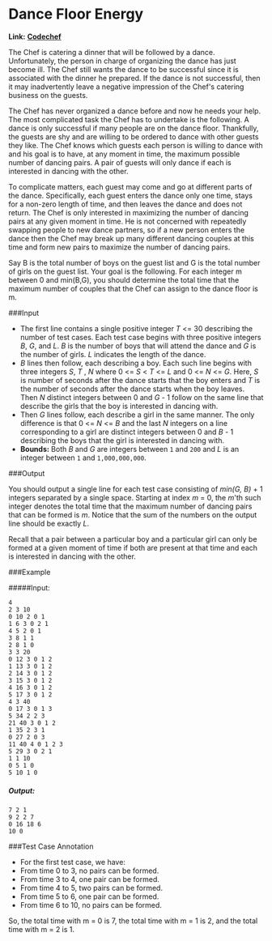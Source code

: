 # Dance Floor Energy

**Link:** [**Codechef**](https://www.codechef.com/problems/ENERGY)

The Chef is catering a dinner that will be followed by a dance. Unfortunately, the person in charge of organizing the dance has just become ill. The Chef still wants the dance to be successful since it is associated with the dinner he prepared. If the dance is not successful, then it may inadvertently leave a negative impression of the Chef's catering business on the guests.

The Chef has never organized a dance before and now he needs your help. The most complicated task the Chef has to undertake is the following. A dance is only successful if many people are on the dance floor. Thankfully, the guests are shy and are willing to be ordered to dance with other guests they like. The Chef knows which guests each person is willing to dance with and his goal is to have, at any moment in time, the maximum possible number of dancing pairs. A pair of guests will only dance if each is interested in dancing with the other.

To complicate matters, each guest may come and go at different parts of the dance. Specifically, each guest enters the dance only one time, stays for a non-zero length of time, and then leaves the dance and does not return. The Chef is only interested in maximizing the number of dancing pairs at any given moment in time. He is not concerned with repeatedly swapping people to new dance partners, so if a new person enters the dance then the Chef may break up many different dancing couples at this time and form new pairs to maximize the number of dancing pairs.

Say B is the total number of boys on the guest list and G is the total number of girls on the guest list. Your goal is the following. For each integer m between 0 and min(B,G), you should determine the total time that the maximum number of couples that the Chef can assign to the dance floor is m.

###Input

* The first line contains a single positive integer *T* <= 30 describing the number of test cases. Each test case begins with three positive integers *B*, *G*, and *L*. *B* is the number of boys that will attend the dance and *G* is the number of girls. *L* indicates the length of the dance.
* *B* lines then follow, each describing a boy. Each such line begins with three integers *S*, *T* , *N* where 0 <= *S* < *T* <= *L* and 0 <= *N* <= *G*. Here, *S* is number of seconds after the dance starts that the boy enters and *T* is the number of seconds after the dance starts when the boy leaves. Then *N* distinct integers between 0 and *G* - 1 follow on the same line that describe the girls that the boy is interested in dancing with.
* Then *G* lines follow, each describe a girl in the same manner. The only difference is that 0 <= *N* <= *B* and the last *N* integers on a line corresponding to a girl are distinct integers between 0 and *B* - 1 describing the boys that the girl is interested in dancing with.
* **Bounds:** Both *B* and *G* are integers between `1` and `200` and *L* is an integer between `1` and `1,000,000,000`.

###Output

You should output a single line for each test case consisting of *min(G, B)* + 1 integers separated by a single space. Starting at index *m* = 0, the *m*'th such integer denotes the total time that the maximum number of dancing pairs that can be formed is *m*. Notice that the sum of the numbers on the output line should be exactly *L*.

Recall that a pair between a particular boy and a particular girl can only be formed at a given moment of time if both are present at that time and each is interested in dancing with the other.

###Example

#####Input:
```
4
2 3 10
0 10 2 0 1
1 6 3 0 2 1
4 5 2 0 1
3 8 1 1
2 8 1 0
3 3 20
0 12 3 0 1 2
1 13 3 0 1 2
2 14 3 0 1 2
3 15 3 0 1 2
4 16 3 0 1 2
5 17 3 0 1 2
4 3 40
0 17 3 0 1 3
5 34 2 2 3
21 40 3 0 1 2
1 35 2 3 1
0 27 2 0 3
11 40 4 0 1 2 3
5 29 3 0 2 1
1 1 10
0 5 1 0
5 10 1 0
```

##### Output:
```
7 2 1
9 2 2 7
0 16 18 6
10 0
```

###Test Case Annotation

* For the first test case, we have:
* From time 0 to 3, no pairs can be formed.
* From time 3 to 4, one pair can be formed.
* From time 4 to 5, two pairs can be formed.
* From time 5 to 6, one pair can be formed.
* From time 6 to 10, no pairs can be formed.

So, the total time with m = 0 is 7, the total time with m = 1 is 2, and the total time with m = 2 is 1.

